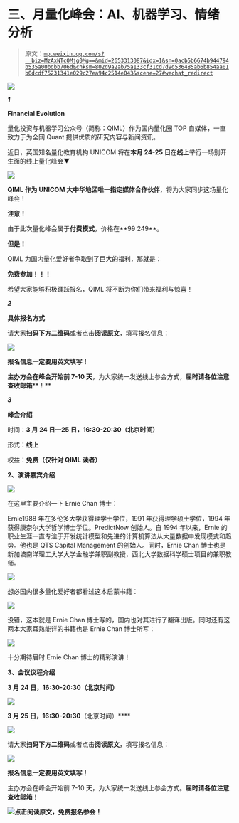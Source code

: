# 三、月量化峰会：AI、机器学习、情绪分析

> 原文：[`mp.weixin.qq.com/s?__biz=MzAxNTc0Mjg0Mg==&mid=2653313087&idx=1&sn=0acb5b6674b944794b535a00bdbb706d&chksm=802d9a2ab75a133cf31cd7d9d536485ab6b854aa01b0dcdf75231341e029c27ea94c2514e043&scene=27#wechat_redirect`](http://mp.weixin.qq.com/s?__biz=MzAxNTc0Mjg0Mg==&mid=2653313087&idx=1&sn=0acb5b6674b944794b535a00bdbb706d&chksm=802d9a2ab75a133cf31cd7d9d536485ab6b854aa01b0dcdf75231341e029c27ea94c2514e043&scene=27#wechat_redirect)

![](img/817c601fc026ccfe2ee840069c1e016b.png)

***1***

**Financial Evolution**

量化投资与机器学习公众号（简称：QIML）作为国内量化圈 TOP 自媒体，一直致力于为全网 Quant 提供优质的研究内容与新闻资讯。 

近日，英国知名量化教育机构 UNICOM 将在**本月 24-25 日**在**线上**举行一场别开生面的线上量化峰会▼

![](img/0593e72c419753c84486047e586cdd7c.png)

**QIML 作为 UNICOM 大中华地区唯一指定媒体合作伙伴**，将为大家同步这场量化峰会！

**注意！**  

由于此次量化峰会属于**付费模式**，价格在**$99~$249**。

**但是！**

QIML 为国内量化爱好者争取到了巨大的福利，那就是：

**免费参加！！！**

希望大家能够积极踊跃报名，QIML 将不断为你们带来福利与惊喜！

***2***

**具体报名方式**

请大家**扫码下方二维码**或者点击**阅读原文**，填写报名信息：

![](img/3aaf23d139f6e6ee0118375470935336.png)

**报名信息一定要用英文填写！**

**主办方会在峰会开始前 7-10 天**，为大家统一发送线上参会方式，**届时请各位注意查收****邮****箱****！**

***3***

**峰会介绍**

时间：**3 月 24 日—25 日，16:30-20:30（北京时间）**

形式：**线上** 

权益：**免费（仅针对 QIML 读者）**

**2、演讲嘉宾介绍**

![](img/e50c2a53d58a6bebdb95509f152debca.png)

在这里主要介绍一下 Ernie Chan 博士： 

Ernie1988 年在多伦多大学获得理学士学位，1991 年获得理学硕士学位，1994 年获得康奈尔大学哲学博士学位。PredictNow 创始人。自 1994 年以来，Ernie 的职业生涯一直专注于开发统计模型和先进的计算机算法从大量数据中发现模式和趋势。他也是 QTS Capital Management 的创始人。同时，Ernie Chan 博士也是新加坡南洋理工大学大学金融学兼职副教授，西北大学数据科学硕士项目的兼职教师。

![](img/d763fda64c204cf12719fc34238dd2df.png)

想必国内很多量化爱好者都看过这本启蒙书籍：

![](img/e940315e1cc08a96b080f91b35c09fd2.png)

没错，这本就是 Ernie Chan 博士写的，国内也对其进行了翻译出版。同时还有这两本大家耳熟能详的书籍也是 Ernie Chan 博士所写：

![](img/6872ab0dd968583f73657d08b583f732.png)

十分期待届时 Ernie Chan 博士的精彩演讲！ 

**3、会议议程介绍**

**3 月 24 日，16:30-20:30（北京时间）**

![](img/3372aa0459e6200288e533b72a39f831.png)

**3 月 25 日，16:30-20:30**（北京时间）****

![](img/4c4cd140c1098802bb4bd245a6f9faf1.png)

请大家**扫码下方二维码**或者点击**阅读原文**，填写报名信息：

![](img/3aaf23d139f6e6ee0118375470935336.png)

**报名信息一定要用英文填写！**

主办方会在峰会开始前 7-10 天，为大家统一发送线上参会方式。**届时请各位注意查收邮箱！**

![](img/882375860a833325f7544bbd0180846f.png)**点击阅读原文，免费报名参会！**